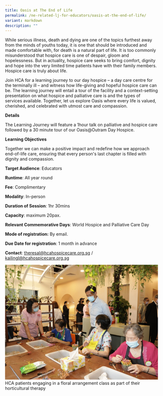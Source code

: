 ```yaml
---
title: Oasis at The End of Life
permalink: /ne-related-lj-for-educators/oasis-at-the-end-of-life/
variant: markdown
description: ""
---
```

While serious illness, death and dying are one of the topics furthest away from the minds of youths today, it is one that should be introduced and made comfortable with, for death is a natural part of life. It is too commonly misunderstood that hospice care is one of despair, gloom and hopelessness. But in actuality, hospice care seeks to bring comfort, dignity and hope into the very limited time patients have with their family members. Hospice care is truly about life. 

Join HCA for a learning journey to our day hospice – a day care centre for the terminally ill – and witness how life-giving and hopeful hospice care can be. The learning journey will entail a tour of the facility and a context-setting presentation on what hospice and palliative care is and the types of services available. Together, let us explore Oasis where every life is valued, cherished, and celebrated with utmost care and compassion.

**Details**		
		
The Learning Journey will feature a 1hour talk on palliative and hospice care followed by a 30 minute tour of our Oasis@Outram Day Hospice. 

**Learning Objectives**	

Together we can make a positive impact and redefine how we approach end-of-life care, ensuring that every person's last chapter is filled with dignity and compassion.

**Target Audience**: Educators

**Runtime**: All year round		

**Fee**: Complimentary		

**Modality**: In-person	
		
**Duration of Session**: 1hr 30mins		

**Capacity**: maximum 20pax.		
		
**Relevant Commemorative Days**: World Hospice and Palliative Care Day	

**Mode of registration:** By email.		

**Due Date for registration**: 1 month in advance 		
		
**Contact**: theresal@hcahospicecare.org.sg / kailingl@hcahospicecare.org.sg

![](/images/hca%20oasis%20at%20the%20end%20of%20life%20.JPG)
HCA patients engaging in a floral arrangement class as part of their horticultural therapy